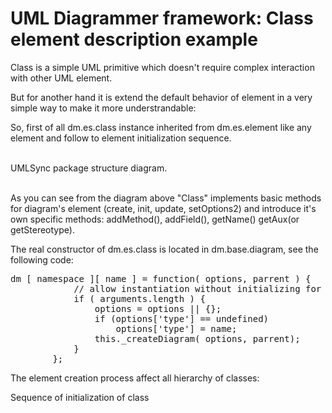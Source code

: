 UML Diagrammer framework: Class element description example
===========================================================

Class is a simple UML primitive which doesn't require complex interaction with other UML element.

But for another hand it is extend the default behavior of  element in a very simple way to make it more understrandable:

So, first of all dm.es.class instance inherited from dm.es.element like any element and follow to element initialization sequence.    
 
<br>
<div id="ClassInheritanceExample" class="pack-diagram" repo="umlsynco/umlsync" path="/Diagrammer/diagrammer/docs/dm-diagrams/ClassInheritanceExample.umlsync">
UMLSync package structure diagram. 
</div>
<br>


As you can see from the diagram above "Class" implements basic methods for diagram's element (create, init, update, setOptions2)
and introduce it's own specific methods: addMethod(), addField(), getName() getAux(or getStereotype).


The real constructor of dm.es.class is located in dm.base.diagram, see the following code:
<pre>
dm [ namespace ][ name ] = function( options, parrent ) {
            // allow instantiation without initializing for simple inheritance
            if ( arguments.length ) {
                options = options || {};
                if (options['type'] == undefined)
                    options['type'] = name;
                this._createDiagram( options, parrent);
            }
        };
</pre>

The element creation process affect all hierarchy of classes:

<div id="ElementClassInit" class="pack-diagram" repo="umlsynco/umlsync" path="/Diagrammer/diagrammer/docs/dm-diagrams/ElementClassInit.umlsync">
Sequence of initialization of class
</div>


